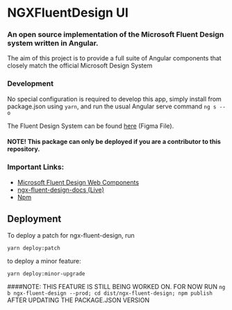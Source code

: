 # NGXFluentDesign UI

### An open source implementation of the Microsoft Fluent Design system written in Angular.

The aim of this project is to provide a full suite of Angular components that closely match the official Microsoft Design System

### Development

No special configuration is required to develop this app, simply install from package.json using `yarn`, and run the usual Angular serve command `ng s --o`

The Fluent Design System can be found [here](https://aka.ms/FluentToolkits/Web/Figma) (Figma File).

#### NOTE! This package can only be deployed if you are a contributor to this repository.

### Important Links: 

- [Microsoft Fluent Design Web Components](https://developer.microsoft.com/en-us/fluentui#/controls/web)
- [ngx-fluent-design-docs (Live)](https://ngx-fluent-design.mfwebdev.net/home)
- [Npm](https://www.npmjs.com/package/ngx-fluent-design)

## Deployment
To deploy a patch for ngx-fluent-design, run  

```yarn deploy:patch```

to deploy a minor feature:

```yarn deploy:minor-upgrade```

####NOTE: THIS FEATURE IS STILL BEING WORKED ON. FOR NOW RUN ```ng b ngx-fluent-design --prod; cd dist/ngx-fluent-design; npm publish``` AFTER UPDATING THE PACKAGE.JSON VERSION
